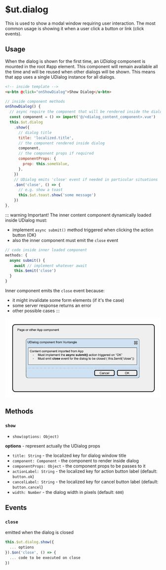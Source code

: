 # $ut.dialog

This is used to show a modal window requiring user interaction.
The most common usage is showing it when a user click a button or link (click events).

## Usage

When the dialog is shown for the first time, an *UDialog* component is mounted in the root #app element.
This component will remain available all the time and will be reused when other dialogs will be shown.
This means that app uses a single UDialog instance for all dialogs.

```html
<!-- inside template -->
<u-btn @click="onShowDialog">Show Dialog</u-btn>
```
```js
// inside component methods
onShowDialog() {
  // async require the component that will be rendered inside the dialog
  const component = () => import('@/<dialog_content_component>.vue')
  this.$ut.dialog
    .show({
      // dialog title
      title: 'localized.title',
      // the component rendered inside dialog
      component,
      // the component props if required
      componentProps: {
        prop: this.someValue,
      },
    })
    // UDialog emits 'close' event if needed in particular situations
    .$on('close', () => {
      // e.g. show a toast
      this.$ut.toast.show('some message')
    })
},
```

::: warning Important!
The inner content component dynamically loaded inside UDialog must:
- implement `async submit()` method triggered when clicking the action button (OK)
- also the inner component must emit the `close` event

```js
// code inside inner loaded component
methods: {
  async submit() {
    await // implement whatever await
    this.$emit('close')
  }
}
```
Inner component emits the `close` event because:
- it might invalidate some form elements (if it's the case)
- some server response returns an error
- other possible cases
:::

![An image](/UDialog.png)


## Methods

### `show`

* `show(options: Object)`

**options** - represent actually the UDialog props

* `title: String` - the localized key for dialog window title
* `component: Component` - the component to render inside dialog
* `componentProps: Object` - the component props to be passes to it
* `actionLabel: String` - the localized key for action button label (default: `button.ok`)
* `cancelLabel: String` - the localized key for cancel button label (default: `button.cancel`)
* `width: Number` - the dialog width in pixels (default: `600`)

## Events

### `close`
emitted when the dialog is closed

```js
this.$ut.dialog.show({
  ... options
}).$on('close', () => {
  ... code to be executed on close
})
```
